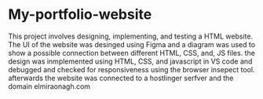# My-portfolio-website

This project involves designing, implementing, and testing a HTML website. The UI of the website was desinged using Figma and a diagram was used to show a possible connection between different HTML, CSS, and, JS files. 
the design was inmplemented using HTML, CSS, and javascript in VS code and debugged and checked for responsiveness using the browser insepect tool. afterwards the website was connected to a hostlinger serfver and the domain elmiraonagh.com
